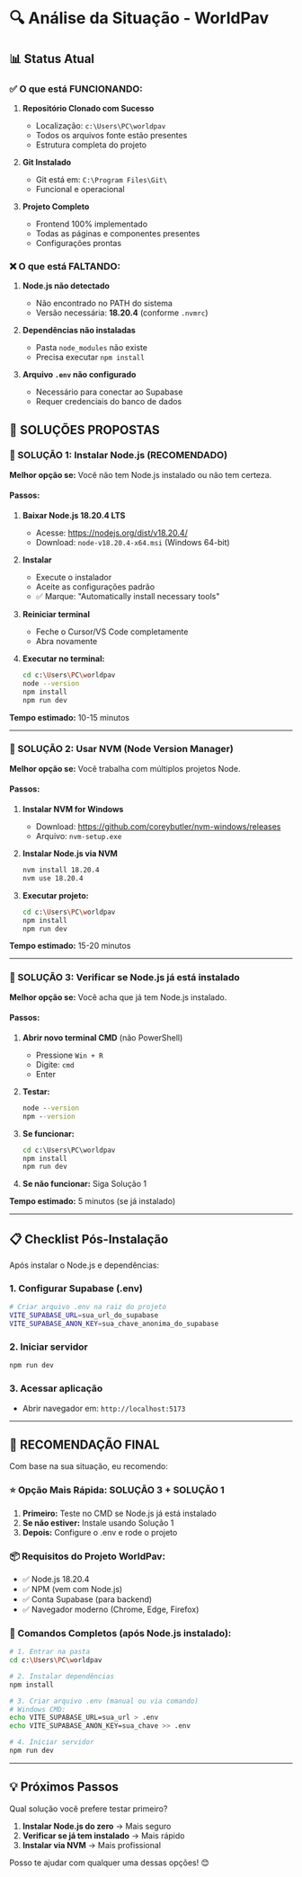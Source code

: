 # 🔍 Análise da Situação - WorldPav

## 📊 Status Atual

### ✅ O que está FUNCIONANDO:
1. **Repositório Clonado com Sucesso**
   - Localização: `c:\Users\PC\worldpav`
   - Todos os arquivos fonte estão presentes
   - Estrutura completa do projeto

2. **Git Instalado**
   - Git está em: `C:\Program Files\Git\`
   - Funcional e operacional

3. **Projeto Completo**
   - Frontend 100% implementado
   - Todas as páginas e componentes presentes
   - Configurações prontas

### ❌ O que está FALTANDO:
1. **Node.js não detectado**
   - Não encontrado no PATH do sistema
   - Versão necessária: **18.20.4** (conforme `.nvmrc`)
   
2. **Dependências não instaladas**
   - Pasta `node_modules` não existe
   - Precisa executar `npm install`

3. **Arquivo `.env` não configurado**
   - Necessário para conectar ao Supabase
   - Requer credenciais do banco de dados

## 🎯 SOLUÇÕES PROPOSTAS

### 🥇 SOLUÇÃO 1: Instalar Node.js (RECOMENDADO)

**Melhor opção se:** Você não tem Node.js instalado ou não tem certeza.

#### Passos:
1. **Baixar Node.js 18.20.4 LTS**
   - Acesse: https://nodejs.org/dist/v18.20.4/
   - Download: `node-v18.20.4-x64.msi` (Windows 64-bit)
   
2. **Instalar**
   - Execute o instalador
   - Aceite as configurações padrão
   - ✅ Marque: "Automatically install necessary tools"

3. **Reiniciar terminal**
   - Feche o Cursor/VS Code completamente
   - Abra novamente

4. **Executar no terminal:**
   ```bash
   cd c:\Users\PC\worldpav
   node --version
   npm install
   npm run dev
   ```

**Tempo estimado:** 10-15 minutos

---

### 🥈 SOLUÇÃO 2: Usar NVM (Node Version Manager)

**Melhor opção se:** Você trabalha com múltiplos projetos Node.

#### Passos:
1. **Instalar NVM for Windows**
   - Download: https://github.com/coreybutler/nvm-windows/releases
   - Arquivo: `nvm-setup.exe`

2. **Instalar Node.js via NVM**
   ```bash
   nvm install 18.20.4
   nvm use 18.20.4
   ```

3. **Executar projeto:**
   ```bash
   cd c:\Users\PC\worldpav
   npm install
   npm run dev
   ```

**Tempo estimado:** 15-20 minutos

---

### 🥉 SOLUÇÃO 3: Verificar se Node.js já está instalado

**Melhor opção se:** Você acha que já tem Node.js instalado.

#### Passos:
1. **Abrir novo terminal CMD** (não PowerShell)
   - Pressione `Win + R`
   - Digite: `cmd`
   - Enter

2. **Testar:**
   ```cmd
   node --version
   npm --version
   ```

3. **Se funcionar:**
   ```cmd
   cd c:\Users\PC\worldpav
   npm install
   npm run dev
   ```

4. **Se não funcionar:** Siga Solução 1

**Tempo estimado:** 5 minutos (se já instalado)

---

## 📋 Checklist Pós-Instalação

Após instalar o Node.js e dependências:

### 1. Configurar Supabase (.env)
```bash
# Criar arquivo .env na raiz do projeto
VITE_SUPABASE_URL=sua_url_do_supabase
VITE_SUPABASE_ANON_KEY=sua_chave_anonima_do_supabase
```

### 2. Iniciar servidor
```bash
npm run dev
```

### 3. Acessar aplicação
- Abrir navegador em: `http://localhost:5173`

---

## 🎯 RECOMENDAÇÃO FINAL

Com base na sua situação, eu recomendo:

### ⭐ **Opção Mais Rápida: SOLUÇÃO 3 + SOLUÇÃO 1**

1. **Primeiro:** Teste no CMD se Node.js já está instalado
2. **Se não estiver:** Instale usando Solução 1
3. **Depois:** Configure o .env e rode o projeto

### 📦 Requisitos do Projeto WorldPav:
- ✅ Node.js 18.20.4
- ✅ NPM (vem com Node.js)
- ✅ Conta Supabase (para backend)
- ✅ Navegador moderno (Chrome, Edge, Firefox)

### 🚀 Comandos Completos (após Node.js instalado):
```bash
# 1. Entrar na pasta
cd c:\Users\PC\worldpav

# 2. Instalar dependências
npm install

# 3. Criar arquivo .env (manual ou via comando)
# Windows CMD:
echo VITE_SUPABASE_URL=sua_url > .env
echo VITE_SUPABASE_ANON_KEY=sua_chave >> .env

# 4. Iniciar servidor
npm run dev
```

---

## 💡 Próximos Passos

Qual solução você prefere testar primeiro?

1. **Instalar Node.js do zero** → Mais seguro
2. **Verificar se já tem instalado** → Mais rápido
3. **Instalar via NVM** → Mais profissional

Posso te ajudar com qualquer uma dessas opções! 😊







